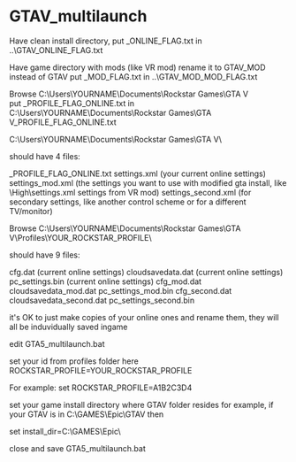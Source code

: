 # GTAV_multilaunch




Have clean install directory, put
_ONLINE_FLAG.txt
in
..\GTAV\_ONLINE_FLAG.txt


Have game directory with mods (like VR mod)
rename it to 
GTAV_MOD instead of GTAV
put
_MOD_FLAG.txt
in
..\GTAV_MOD\_MOD_FLAG.txt


Browse
C:\Users\YOURNAME\Documents\Rockstar Games\GTA V\
put _PROFILE_FLAG_ONLINE.txt
in
C:\Users\YOURNAME\Documents\Rockstar Games\GTA V\_PROFILE_FLAG_ONLINE.txt


C:\Users\YOURNAME\Documents\Rockstar Games\GTA V\

should have 4 files:

_PROFILE_FLAG_ONLINE.txt
settings.xml (your current online settings)
settings_mod.xml (the settings you want to use with modified gta install, like \High\settings.xml settings from VR mod)
settings_second.xml (for secondary settings, like another control scheme or for a different TV/monitor)


Browse
C:\Users\YOURNAME\Documents\Rockstar Games\GTA V\Profiles\YOUR_ROCKSTAR_PROFILE\

should have 9 files:

cfg.dat (current online settings)
cloudsavedata.dat (current online settings)
pc_settings.bin (current online settings)
cfg_mod.dat
cloudsavedata_mod.dat
pc_settings_mod.bin
cfg_second.dat
cloudsavedata_second.dat
pc_settings_second.bin


it's OK to just make copies of your online ones and rename them, they will all be induvidually saved ingame

edit GTA5_multilaunch.bat

set your id from profiles folder here
ROCKSTAR_PROFILE=YOUR_ROCKSTAR_PROFILE

For example:
set ROCKSTAR_PROFILE=A1B2C3D4

set your game install directory where GTAV folder resides for example, if your GTAV is in C:\GAMES\Epic\GTAV then

set install_dir=C:\GAMES\Epic\


close and save GTA5_multilaunch.bat
